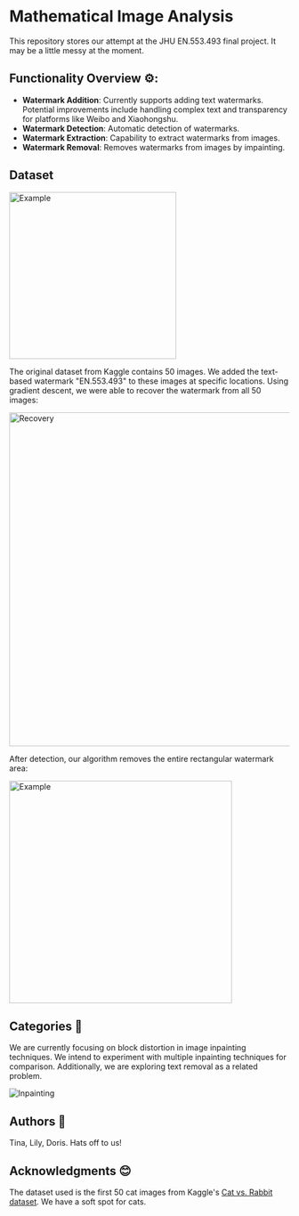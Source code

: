 # Mathematical Image Analysis

This repository stores our attempt at the JHU EN.553.493 final project. It may be a little messy at the moment.

## Functionality Overview ⚙️:

- **Watermark Addition**: Currently supports adding text watermarks. Potential improvements include handling complex text and transparency for platforms like Weibo and Xiaohongshu.
- **Watermark Detection**: Automatic detection of watermarks.
- **Watermark Extraction**: Capability to extract watermarks from images.
- **Watermark Removal**: Removes watermarks from images by impainting.

## Dataset
<img width="300" alt="Example" src="https://github.com/aenorhabditis6/mathematical-image-analysis/assets/117194384/b0111f9d-cf2a-4d7b-8f08-9c74b6db6260.png">

The original dataset from Kaggle contains 50 images. We added the text-based watermark "EN.553.493" to these images at specific locations. Using gradient descent, we were able to recover the watermark from all 50 images:

<img width="600" alt="Recovery" src="https://github.com/aenorhabditis6/mathematical-image-analysis/assets/117194384/199486c2-0621-47b9-b83e-8e7892e8b332.png">

After detection, our algorithm removes the entire rectangular watermark area:

<img width="400" alt="Example" src="https://github.com/aenorhabditis6/mathematical-image-analysis/assets/117194384/5199dec7-beec-411a-a920-3a9da8a14dcb.png">

## Categories 🤔
We are currently focusing on block distortion in image inpainting techniques. We intend to experiment with multiple inpainting techniques for comparison. Additionally, we are exploring text removal as a related problem.

![Inpainting](https://github.com/aenorhabditis6/mathematical-image-analysis/assets/117194384/ef58f8eb-7b1e-4a25-bb99-4c6635d6aac1.png)

## Authors 🫡
Tina, Lily, Doris. Hats off to us!

## Acknowledgments 😊
The dataset used is the first 50 cat images from Kaggle's [Cat vs. Rabbit dataset](https://www.kaggle.com/datasets/muniryadi/cat-vs-rabbit). We have a soft spot for cats.
